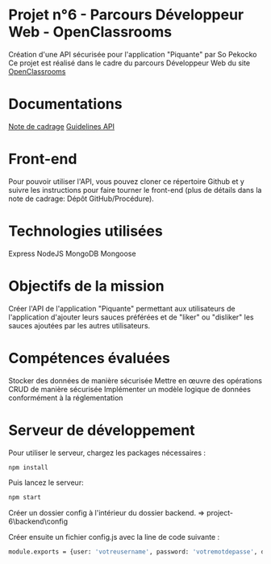# Projet n°6 - Parcours Développeur Web - OpenClassrooms
Création d'une API sécurisée pour l'application "Piquante" par So Pekocko
Ce projet est réalisé dans le cadre du parcours Développeur Web du site [OpenClassrooms](https://openclassrooms.com/fr/)


# Documentations
[Note de cadrage](https://github.com/SebastienBelloir/project-6/blob/master/documents/P6_Note%20de%20cadrage%20So%20Pekocko_V3.pdf)
[Guidelines API](https://github.com/SebastienBelloir/project-6/blob/master/documents/Guidelines%2BAPI.pdf)

# Front-end
Pour pouvoir utiliser l'API, vous pouvez cloner ce répertoire Github et y suivre les instructions pour faire tourner le front-end (plus de détails dans la note de cadrage: Dépôt GitHub/Procédure).

# Technologies utilisées
Express
NodeJS
MongoDB
Mongoose

# Objectifs de la mission
Créer l'API de l'application "Piquante" permettant aux utilisateurs de l'application d'ajouter leurs sauces préférées et de "liker" ou "disliker" les sauces ajoutées par les autres utilisateurs.

# Compétences évaluées

Stocker des données de manière sécurisée
Mettre en œuvre des opérations CRUD de manière sécurisée
Implémenter un modèle logique de données conformément à la réglementation

# Serveur de développement

Pour utiliser le serveur, chargez les packages nécessaires :

```bash
npm install 
```

Puis lancez le serveur:

```bash
npm start
```

Créer un dossier config à l'intérieur du dossier backend. => project-6\backend\config

Créer ensuite un fichier config.js avec la line de code suivante :

```bash
module.exports = {user: 'votreusername', password: 'votremotdepasse', db: 'TheHottestReviews'};
```